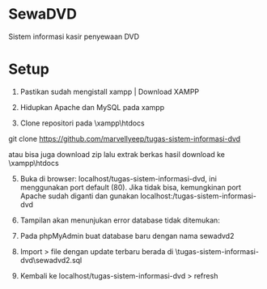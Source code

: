 # SewaDVD
Sistem informasi kasir penyewaan DVD
# Setup
1. Pastikan sudah mengistall xampp | Download XAMPP

2. Hidupkan Apache dan MySQL pada xampp

3. Clone repositori pada \xampp\htdocs

 git clone https://github.com/marvellyeep/tugas-sistem-informasi-dvd

 atau bisa juga download zip lalu extrak berkas hasil download ke \xampp\htdocs 

5. Buka di browser: localhost/tugas-sistem-informasi-dvd, ini menggunakan port default (80). Jika tidak bisa, kemungkinan port Apache sudah diganti dan gunakan localhost:<port>/tugas-sistem-informasi-dvd

6. Tampilan akan menunjukan error database tidak ditemukan:

7. Pada phpMyAdmin buat database baru dengan nama sewadvd2

8. Import > file dengan update terbaru berada di \tugas-sistem-informasi-dvd\sewadvd2.sql 

9. Kembali ke localhost/tugas-sistem-informasi-dvd > refresh

